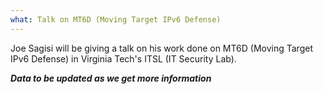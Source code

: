 ```yaml
---
what: Talk on MT6D (Moving Target IPv6 Defense)
---
```


Joe Sagisi will be giving a talk on his work done on MT6D (Moving Target IPv6 Defense) in
Virginia Tech's ITSL (IT Security Lab).

***Data to be updated as we get more information***
